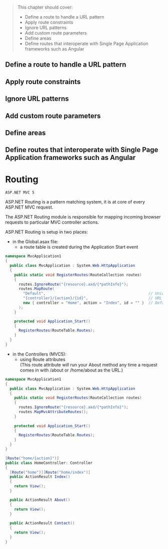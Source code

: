 > This chapter should cover:
> - Define a route to handle a URL pattern
> - Apply route constraints
> - Ignore URL patterns
> - Add custom route parameters
> - Define areas
> - Define routes that interoperate with Single Page Application frameworks such as Angular

## Define a route to handle a URL pattern
## Apply route constraints
## Ignore URL patterns
## Add custom route parameters
## Define areas
## Define routes that interoperate with Single Page Application frameworks such as Angular

# Routing

    ASP.NET MVC 5

ASP.NET Routing is a pattern matching system, it is at core of every ASP.NET MVC request.

The ASP.NET Routing module is responsible for mapping incoming browser requests to particular MVC controller actions.

ASP.NET Routing is setup in two places:
- in the Global.asax file:
  - a route table is created during the Application Start event

```csharp
namespace MvcApplication1
{
  public class MvcApplication : System.Web.HttpApplication
  {
    public static void RegisterRoutes(RouteCollection routes)
    {
      routes.IgnoreRoute("{resource}.axd/{*pathInfo}");
      routes.MapRoute(
        "Default",                                              // Unique Route name
        "{controller}/{action}/{id}",                           // URL pattern with parameters
        new { controller = "Home", action = "Index", id = "" }  // Defaults and Constraints
      );
    }

    protected void Application_Start()
    {
      RegisterRoutes(RouteTable.Routes);
    }
  }
}
```
- in the Controllers (MVC5):
  - using Route attributes <br/>(This route attribute will run your About method any time a request comes in with /about or /home/about as the URL.)
```csharp
namespace MvcApplication1
{
  public class MvcApplication : System.Web.HttpApplication
  {
    public static void RegisterRoutes(RouteCollection routes)
    {
      routes.IgnoreRoute("{resource}.axd/{*pathInfo}");
      routes.MapMvcAttributeRoutes();
    }
      
    protected void Application_Start()
    {
      RegisterRoutes(RouteTable.Routes);
    }
  }
}
```
```csharp
[Route("home/{action}")]
public class HomeController: Controller
{
  [Route("home")][Route("home/index")]
  public ActionResult Index()
  {
    return View();
  }

  public ActionResult About()
  {
    return View();
  }
  
  public ActionResult Contact()
  {
    return View();
  }
}
```